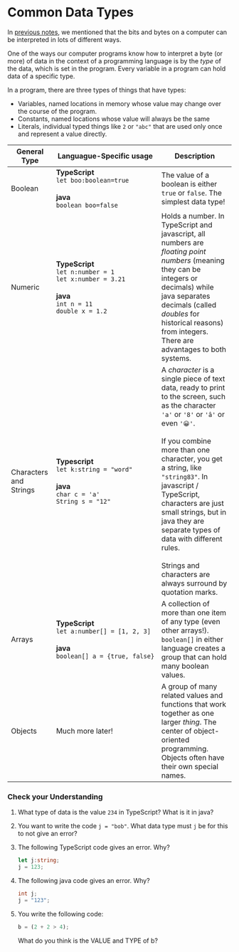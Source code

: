 # Common Data Types

In [previous notes](03_Data_on_computers.md), we mentioned that the bits and bytes on a computer can be interpreted in lots of different ways.

One of the ways our computer programs know how to interpret a byte (or more) of data in the context of a programming language is by the *type* of the data, which is set in the program. Every variable in a program can hold data of a specific type.

In a program, there are three types of things that have types:
* Variables, named locations in memory whose value may change over the course of the program.
* Constants, named locations whose value will always be the same
* Literals, individual typed things like `2` or `"abc"` that are used only once and represent a value directly.

|General Type| Languague-Specific usage | Description |
|------------|--------------------------|-------------|
| Boolean    | **TypeScript**<br>`let boo:boolean=true`<br><br>**java**<Br>`boolean boo=false` |The value of a boolean is either `true` or `false`. The simplest data type!|
|  Numeric   |  **TypeScript**<br>`let n:number = 1`<br>`let x:number = 3.21`<br><br>**java**<br>`int n = 11`<br> `double x = 1.2`  |  Holds a number. In TypeScript and javascript, all numbers are *floating point numbers* (meaning they can be integers or decimals) while java separates decimals (called *doubles* for historical reasons) from integers. There are advantages to both systems.  |
|  Characters and Strings  |  **Typescript**<br>`let k:string = "word"` <br><br>**java**<br>`char c = 'a'`<br>`String s = "12"`  |    A *character* is a single piece of text data, ready to print to the screen, such as the character `'a'` or `'8'` or `'â'` or even `'😀'`.<br><br>If you combine more than one character, you get a string, like `"string83"`. In javascript / TypeScript, characters are just small strings, but in java they are separate types of data with different rules. <br><br>Strings and characters are always surround by quotation marks.  |
|  Arrays     |  **TypeScript**<br>`let a:number[] = [1, 2, 3]`<br><br>**java**<br>`boolean[] a = {true, false}`  |  A collection of more than one item of any type (even other arrays!). `boolean[]` in either language creates a group that can hold many boolean values.  |
|   Objects    |  Much more later!  |  A group of many related values and functions that work together as one larger *thing*. The center of object-oriented programming. Objects often have their own special names.  |

### Check your Understanding

1. What type of data is the value `234` in TypeScript? What is it in java?
2. You want to write the code `j = "bob"`. What data type must `j` be for this to not give an error?
3. The following TypeScript code gives an error. Why?

   ```TypeScript
   let j:string;
   j = 123;
   ```
4. The following java code gives an error. Why?

    ```java
    int j;
    j = "123";
    ```
5. You write the following code:
   ```TypeScript
   b = (2 + 2 > 4);
   ```
   What do you think is the VALUE and TYPE of b?

